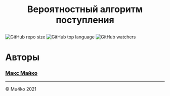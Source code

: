 # <p align="center"> Вероятностный алгоритм поступления </p>
![GitHub repo size](https://img.shields.io/github/repo-size/Cmodule?color=green&label=Used%20Memory&style=plastic) ![GitHub top language](https://img.shields.io/github/languages/top/Cmodule?label=Python&logo=GitHub) ![GitHub watchers](https://img.shields.io/github/watchers/Cmodule?logoColor=blue&style=social)


# Авторы
### <a href="https://vk.com/maxjul">Макс Майко</a> 
<div>
  <hr> &copy; Mu4ko 2021
</div>
